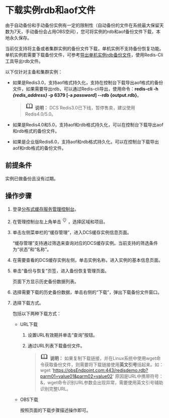 # 下载实例rdb和aof文件<a name="ZH-CN_TOPIC_0148195258"></a>

由于自动备份和手动备份实例有一定的限制性（自动备份的文件在系统最大保留天数为7天，手动备份会占用OBS空间），您可将实例的rdb和aof备份文件下载，本地永久保存。

当前仅支持将主备或者集群实例的备份文件下载，单机实例不支持备份恢复功能。单机实例若需要下载备份文件，可参考[导出单机实例rdb备份文件](https://support.huaweicloud.com/dcs_faq/dcs-faq-0427075.html)，使用Redis-Cli工具导出rdb文件。

以下仅针对主备和集群实例：

-   如果是Redis3.0，支持aof格式持久化，支持在控制台下载导出aof格式的备份文件，如果需要导出rdb，可以通过Redis-cli导出，使用命令：**redis-cli -h  _\{redis\_address\}_  -p 6379 \[-a  _password_\] --rdb \{output.rdb\}**。

    >![](public_sys-resources/icon-note.gif) **说明：** 
    >DCS Redis3.0已下线，暂停售卖，建议使用Redis4.0/5.0。

-   如果是Redis4.0和5.0，支持aof和rdb格式持久化，可以在控制台下载导出aof和rdb格式的备份文件。
-   如果是企业版Redis6.0，支持aof和rdb格式持久化，可以在控制台下载导出aof和rdb格式的备份文件。

## 前提条件<a name="section16471617102016"></a>

实例已做备份且没有过期。

## 操作步骤<a name="section1120817232111"></a>

1.  登录[分布式缓存服务管理控制台](https://console.huaweicloud.com/dcs)。
2.  在管理控制台左上角单击![](figures/icon-region.png)，选择区域和项目。
3.  单击左侧菜单栏的“缓存管理”，进入DCS缓存实例信息页面。

    “缓存管理”支持通过筛选来查询对应的DCS缓存实例。当前支持的筛选条件为“状态”和“名称”。

4.  在需要查看的DCS缓存实例左侧，单击实例名称，进入实例的基本信息页面。
5.  单击“备份与恢复”页签，进入备份恢复管理页面。

    页面下方显示历史备份数据列表。

6.  选择需要下载的历史备份数据，单击右侧的“下载”，弹出下载备份文件窗口。
7.  选择下载方式。

    包括以下两种下载方式：

    -   URL下载
        1.  设置URL有效期并单击“查询”按钮。
        2.  通过URL列表下载备份文件。

            >![](public_sys-resources/icon-note.gif) **说明：** 
            >如果复制下载链接，并在Linux系统中使用wget命令获取备份文件，则需要将下载链接使用**英文引号**括起来。如：
            >wget 'https://obsEndpoint.com:443/redisdemo.rdb?parm01=value01&parm02=value02'
            >原因是URL中携带符号：&，wget命令识别URL参数会出现异常，需要使用英文引号辅助识别完整URL。


    -   OBS下载

        按照页面的下载步骤描述操作即可。



